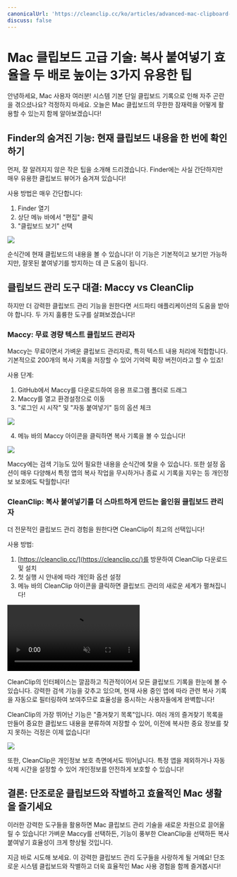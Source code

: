 ```yaml
---
canonicalUrl: 'https://cleanclip.cc/ko/articles/advanced-mac-clipboard-management-tips'
discuss: false
---
```


# Mac 클립보드 고급 기술: 복사 붙여넣기 효율을 두 배로 높이는 3가지 유용한 팁

안녕하세요, Mac 사용자 여러분! 시스템 기본 단일 클립보드 기록으로 인해 자주 곤란을 겪으셨나요? 걱정하지 마세요. 오늘은 Mac 클립보드의 무한한 잠재력을 어떻게 활용할 수 있는지 함께 알아보겠습니다!

## Finder의 숨겨진 기능: 현재 클립보드 내용을 한 번에 확인하기

먼저, 잘 알려지지 않은 작은 팁을 소개해 드리겠습니다. Finder에는 사실 간단하지만 매우 유용한 클립보드 뷰어가 숨겨져 있습니다!

사용 방법은 매우 간단합니다:
1. Finder 열기
2. 상단 메뉴 바에서 "편집" 클릭
3. "클립보드 보기" 선택

![](/images/finder_clipboard.png)

순식간에 현재 클립보드의 내용을 볼 수 있습니다! 이 기능은 기본적이고 보기만 가능하지만, 잘못된 붙여넣기를 방지하는 데 큰 도움이 됩니다.

## 클립보드 관리 도구 대결: Maccy vs CleanClip

하지만 더 강력한 클립보드 관리 기능을 원한다면 서드파티 애플리케이션의 도움을 받아야 합니다. 두 가지 훌륭한 도구를 살펴보겠습니다!

### Maccy: 무료 경량 텍스트 클립보드 관리자

Maccy는 무료이면서 가벼운 클립보드 관리자로, 특히 텍스트 내용 처리에 적합합니다. 기본적으로 200개의 복사 기록을 저장할 수 있어 기억력 확장 버전이라고 할 수 있죠!

사용 단계:
1. GitHub에서 Maccy를 다운로드하여 응용 프로그램 폴더로 드래그
2. Maccy를 열고 환경설정으로 이동
3. "로그인 시 시작" 및 "자동 붙여넣기" 등의 옵션 체크

![](/images/maccy_prefs.png)

4. 메뉴 바의 Maccy 아이콘을 클릭하면 복사 기록을 볼 수 있습니다!

![](/images/maccy_history.png)

Maccy에는 검색 기능도 있어 필요한 내용을 순식간에 찾을 수 있습니다. 또한 설정 옵션이 매우 다양해서 특정 앱의 복사 작업을 무시하거나 종료 시 기록을 지우는 등 개인정보 보호에도 탁월합니다!

### CleanClip: 복사 붙여넣기를 더 스마트하게 만드는 올인원 클립보드 관리자

더 전문적인 클립보드 관리 경험을 원한다면 CleanClip이 최고의 선택입니다!

사용 방법:
1. [https://cleanclip.cc/](https://cleanclip.cc/)를 방문하여 CleanClip 다운로드 및 설치
2. 첫 실행 시 안내에 따라 개인화 옵션 설정
3. 메뉴 바의 CleanClip 아이콘을 클릭하면 클립보드 관리의 새로운 세계가 펼쳐집니다!

<video autoplay muted loop>
    <source src="/videos/quickuse.mp4" type="video/mp4">
    <iframe src="/videos/quickuse.mp4" scrolling="no" border="0" frameborder="0" allow="autoplay; encrypted-media" allowfullscreen></iframe>
</video>

CleanClip의 인터페이스는 깔끔하고 직관적이어서 모든 클립보드 기록을 한눈에 볼 수 있습니다. 강력한 검색 기능을 갖추고 있으며, 현재 사용 중인 앱에 따라 관련 복사 기록을 자동으로 필터링하여 보여주므로 효율성을 중시하는 사용자들에게 완벽합니다!

CleanClip의 가장 뛰어난 기능은 "즐겨찾기 목록"입니다. 여러 개의 즐겨찾기 목록을 만들어 중요한 클립보드 내용을 분류하여 저장할 수 있어, 이전에 복사한 중요 정보를 찾지 못하는 걱정은 이제 없습니다!

![](/images/cleanclip_lists.png)

또한, CleanClip은 개인정보 보호 측면에서도 뛰어납니다. 특정 앱을 제외하거나 자동 삭제 시간을 설정할 수 있어 개인정보를 안전하게 보호할 수 있습니다!

## 결론: 단조로운 클립보드와 작별하고 효율적인 Mac 생활을 즐기세요

이러한 강력한 도구들을 활용하면 Mac 클립보드 관리 기술을 새로운 차원으로 끌어올릴 수 있습니다! 가벼운 Maccy를 선택하든, 기능이 풍부한 CleanClip을 선택하든 복사 붙여넣기 효율성이 크게 향상될 것입니다.

지금 바로 시도해 보세요. 이 강력한 클립보드 관리 도구들을 사랑하게 될 거예요! 단조로운 시스템 클립보드와 작별하고 더욱 효율적인 Mac 사용 경험을 함께 즐겨봅시다!